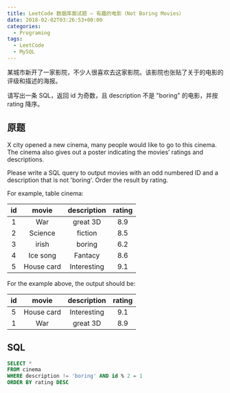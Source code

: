 ```yaml
---
title: LeetCode 数据库面试题 – 有趣的电影（Not Boring Movies）
date: 2018-02-02T03:26:53+00:00
categories:
  - Programing
tags:
  - LeetCode
  - MySQL
---
```


某城市新开了一家影院，不少人很喜欢去这家影院。该影院也张贴了关于的电影的评级和描述的海报。

请写出一条 SQL，返回 id 为奇数，且 description 不是 "boring" 的电影，并按 rating 降序。

<!--more-->

## 原题

X city opened a new cinema, many people would like to go to this cinema. The cinema also gives out a poster indicating the movies’ ratings and descriptions.

Please write a SQL query to output movies with an odd numbered ID and a description that is not 'boring'. Order the result by rating.

For example, table cinema:

|   id    | movie     |  description |  rating   |
|:-------:|:---------:|:------------:|:---------:|
|   1     | War       |   great 3D   |   8.9     |
|   2     | Science   |   fiction    |   8.5     |
|   3     | irish     |   boring     |   6.2     |
|   4     | Ice song  |   Fantacy    |   8.6     |
|   5     | House card|   Interesting|   9.1     |

For the example above, the output should be:

|   id    | movie     |  description |  rating   |
|:-------:|:---------:|:------------:|:---------:|
|   5     | House card|   Interesting|   9.1     |
|   1     | War       |   great 3D   |   8.9     |

## SQL

```sql
SELECT * 
FROM cinema
WHERE description != 'boring' AND id % 2 = 1
ORDER BY rating DESC
```
